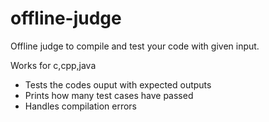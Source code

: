 # offline-judge
Offline judge to compile and test your code with given input.

Works for c,cpp,java

- Tests the codes ouput with expected outputs
- Prints how many test cases have passed
- Handles compilation errors


